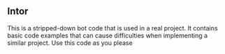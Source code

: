 ## Intor
This is a stripped-down bot code that is used in a real project.
It contains basic code examples that can cause difficulties when implementing a similar project.
Use this code as you please
